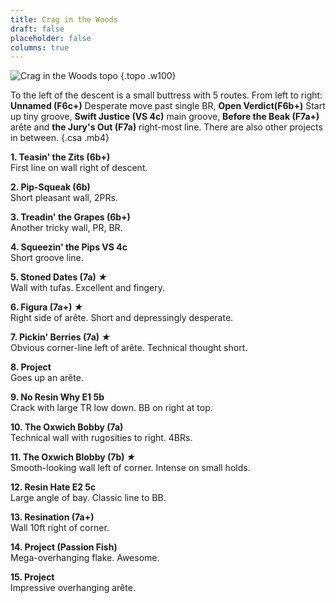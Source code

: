 ```yaml
---
title: Crag in the Woods
draft: false
placeholder: false
columns: true
---
```



![Crag in the Woods topo](/img/south-wales/the-gower/OXTOP1.gif)
{.topo .w100}



To the left of the descent is a small buttress with 5 routes. From left to right: **Unnamed (F6c+)** Desperate move past single BR, **Open Verdict(F6b+)** Start up tiny groove, **Swift Justice (VS 4c)** main groove, **Before the Beak (F7a+)** arête and **the Jury's Out (F7a)** right-most line. There are also other projects in between.
{.csa .mb4}

**1. Teasin' the Zits (6b+)**  
First line on wall right of descent.

**2. Pip-Squeak (6b)**  
Short pleasant wall, 2PRs.

**3. Treadin' the Grapes (6b+)**  
Another tricky wall, PR, BR.

**4. Squeezin' the Pips VS 4c**  
Short groove line.

**5. Stoned Dates (7a) *★***  
Wall with tufas. Excellent and fingery.

**6. Figura (7a+) *★***  
Right side of arête. Short and depressingly desperate.

**7. Pickin' Berries (7a) *★***  
Obvious corner-line left of arête. Technical thought short.

**8. Project**  
Goes up an arête.

**9. No Resin Why E1 5b**  
Crack with large TR low down. BB on right at top.

**10. The Oxwich Bobby (7a)**  
Technical wall with rugosities to right. 4BRs.

**11. The Oxwich Blobby (7b) *★***  
Smooth-looking wall left of corner. Intense on small holds.

**12. Resin Hate E2 5c**  
Large angle of bay. Classic line to BB.

**13. Resination (7a+)**  
Wall 10ft right of corner.

**14. Project (Passion Fish)**  
Mega-overhanging flake. Awesome.

**15. Project**  
Impressive overhanging arête.

<!--

Please note that the section of crag between *Red Leicester* and *Tump Jumper* has fallen down.
{.csa}

**16. Red Leicester (6b)**  
Prominent red groove. Difficult start. 4BRs.

**17. Say Cheese Please (7b) *★★***  
Sharp-edged arête. Fine line, fingery at start.

**18. Whey It Up (7c) *★***  
Sustained leaning scoop with hectic finale to clip BB.

**19. Big Cheese (7a) *★★***  
Shallow groove and flake high up. Classic.

**20. Project**  
Shallow groove and flake high up. Forgotten?

**21. The Route of all Evil (8b+) *★***  
Hideous overlaps and wall right again.

**22. For Sportsmen of the Epoxy Clips (6c) *★★***  
Short difficult arête and fine wall. Classic.

**23. Epoxy Clips Now (7a) *★***  
Leftwards up shallow groove at back of angle. Blind finish.

**24. Inferno (8b) *★★***  
Hideous-looking wall via thin crack and marginal finish.

**25. Plum Duff (7b) *★***  
Sharp-edged arête with desperate start. 4BRs to BB.

**26. Sans arête (7c+) *★***  
Very technical arête with overlap.

**27. Ambrosia Mountain (7c) *★***  
Desperate 'Nectar-like' corner. Lower off last BR.

**28. Extra-Ordinary Little Cough E1 5b *★***  
Prominent, large layback flake. Traditional to BB.

**29. Sweet September (7a) *★***  
Technical wall with small flake high up.

**30. Tump Jumper (7a)**  
Short intense wall of grassy mound. 3BRs to BB.

-->